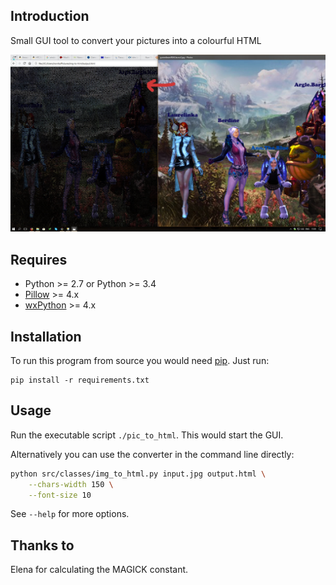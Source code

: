 ## Introduction

Small GUI tool to convert your pictures into a colourful HTML

![Example Usage](etc/example.jpeg)

## Requires

* Python >= 2.7 or Python >= 3.4
* [Pillow](https://python-pillow.org/) >= 4.x
* [wxPython](https://wxpython.org/) >= 4.x

## Installation

To run this program from source you would need [pip](https://pip.pypa.io/). Just run:

```
pip install -r requirements.txt
```

## Usage

Run the executable script `./pic_to_html`. This would start the GUI.

Alternatively you can use the converter in the command line directly:

```bash
python src/classes/img_to_html.py input.jpg output.html \
    --chars-width 150 \
    --font-size 10
```

See `--help` for more options.

## Thanks to

Elena for calculating the MAGICK constant.
